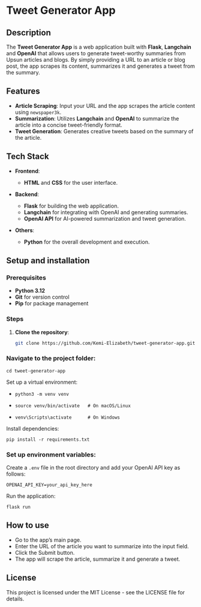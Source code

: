 # Tweet Generator App

## Description

The **Tweet Generator App** is a web application built with **Flask**, **Langchain** and **OpenAI** that allows users to generate tweet-worthy summaries from Upsun articles and blogs. By simply providing a URL to an article or blog post, the app scrapes its content, summarizes it and generates a tweet from the summary.

## Features

- **Article Scraping**: Input your URL and the app scrapes the article content using `newspaper3k`.
- **Summarization**: Utilizes **Langchain** and **OpenAI** to summarize the article into a concise tweet-friendly format.
- **Tweet Generation**: Generates creative tweets based on the summary of the article.

## Tech Stack

- **Frontend**: 
  - **HTML** and **CSS** for the user interface.
  
- **Backend**: 
  - **Flask** for building the web application.
  - **Langchain** for integrating with OpenAI and generating summaries.
  - **OpenAI API** for AI-powered summarization and tweet generation.

- **Others**:
  - **Python** for the overall development and execution.

## Setup and installation

### Prerequisites

- **Python 3.12** 
- **Git** for version control
- **Pip** for package management

### Steps

1. **Clone the repository**:

   ```bash
   git clone https://github.com/Kemi-Elizabeth/tweet-generator-app.git

   ```

### Navigate to the project folder:

```cd tweet-generator-app```

Set up a virtual environment:

- ```python3 -m venv venv```

- ```source venv/bin/activate   # On macOS/Linux```

- ```venv\Scripts\activate      # On Windows```

Install dependencies:

```pip install -r requirements.txt```

### Set up environment variables:

Create a `.env` file in the root directory and add your OpenAI API key as follows:

```OPENAI_API_KEY=your_api_key_here```

Run the application:

```flask run```

## How to use
- Go to the app’s main page.
- Enter the URL of the article you want to summarize into the input field.
- Click the Submit button.
- The app will scrape the article, summarize it and generate a tweet.

## License
This project is licensed under the MIT License - see the LICENSE file for details.



